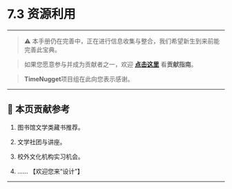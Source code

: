 # 7.3 资源利用

---

> ⚠️ 本手册仍在完善中，正在进行信息收集与整合，我们希望新生到来前能完善此宝典。  

> 如果您愿意参与并成为贡献者之一，欢迎 **[点击这里](/CONTRIBUTING.md)** 看**贡献指南**。

> **TimeNugget**项目组在此向您表示感谢。

---

## 📌 本页贡献参考

1. 图书馆文学类藏书推荐。

2. 文学社团与讲座。

3. 校外文化机构实习机会。

4. ……  【欢迎您来“设计”】

---
